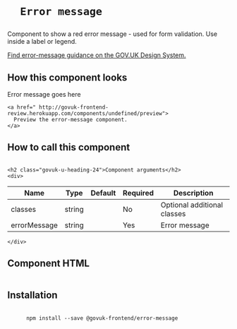 
  

  

  <h1 class="govuk-u-heading-36">
    
      Error message
    
  </h1>

  <p class="govuk-u-core-24">
    
  Component to show a red error message - used for form validation.
  Use inside a label or legend.

  </p>

  <p class="govuk-u-copy-19">
    <a href="
  http://www.linktodesignsystem.com
">
      Find error-message guidance on the GOV.UK Design System.
    </a>
  </p>

  <h2 class="govuk-u-heading-24">How this component looks</h2>
  <div>
    
      


  <span class="govuk-c-error-message ">
  Error message goes here
</span>



    
  </div>

  <p class="govuk-u-copy-19">
    
    <a href=" http://govuk-frontend-review.herokuapp.com/components/undefined/preview">
      Preview the error-message component.
    </a>
  </p>

  <h2 class="govuk-u-heading-24">How to call this component</h2>
  <pre><code></code></pre>

  
    <h2 class="govuk-u-heading-24">Component arguments</h2>
    <div>
      
<!-- TODO: Use the table macro here and pass it component argument data -->
| Name          | Type    | Default | Required  | Description
|---            |---      |---      |---        |---
| classes       | string  |         | No        | Optional additional classes
| errorMessage  | string  |         | Yes       | Error message

    </div>
  

  <h2 class="govuk-u-heading-24">Component HTML</h2>
  <pre><code></code></pre>

  
  <h2 class="govuk-u-heading-24">Installation</h2>
  <pre>
    <code>
      npm install --save @govuk-frontend/error-message
    </code>
  </pre>
  



